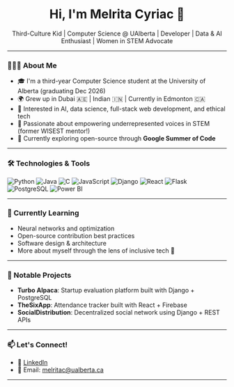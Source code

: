
<h1 align="center">Hi, I'm Melrita Cyriac 👋</h1>
<p align="center">Third-Culture Kid | Computer Science @ UAlberta | Developer | Data & AI Enthusiast | Women in STEM Advocate</p>

---

### 👩🏽‍💻 About Me

- 🎓 I'm a third-year Computer Science student at the University of Alberta (graduating Dec 2026)
- 🌍 Grew up in Dubai 🇦🇪 | Indian 🇮🇳 | Currently in Edmonton 🇨🇦
- 🧠 Interested in AI, data science, full-stack web development, and ethical tech
- 🤝 Passionate about empowering underrepresented voices in STEM (former WISEST mentor!)
- 🌟 Currently exploring open-source through **Google Summer of Code**

---

### 🛠️ Technologies & Tools

![Python](https://img.shields.io/badge/-Python-3776AB?style=flat&logo=python&logoColor=white)
![Java](https://img.shields.io/badge/-Java-007396?style=flat&logo=java&logoColor=white)
![C](https://img.shields.io/badge/-C-00599C?style=flat&logo=c&logoColor=white)
![JavaScript](https://img.shields.io/badge/-JavaScript-F7DF1E?style=flat&logo=javascript&logoColor=black)
![Django](https://img.shields.io/badge/-Django-092E20?style=flat&logo=django&logoColor=white)
![React](https://img.shields.io/badge/-React-61DAFB?style=flat&logo=react&logoColor=black)
![Flask](https://img.shields.io/badge/-Flask-000000?style=flat&logo=flask&logoColor=white)
![PostgreSQL](https://img.shields.io/badge/-PostgreSQL-336791?style=flat&logo=postgresql&logoColor=white)
![Power BI](https://img.shields.io/badge/-PowerBI-F2C811?style=flat&logo=powerbi&logoColor=black)

---

### 🌱 Currently Learning

- Neural networks and optimization
- Open-source contribution best practices
- Software design & architecture
- More about myself through the lens of inclusive tech 🌈

---

### 🧠 Notable Projects

- **Turbo Alpaca**: Startup evaluation platform built with Django + PostgreSQL  
- **TheSixApp**: Attendance tracker built with React + Firebase  
- **SocialDistribution**: Decentralized social network using Django + REST APIs

---

### 📫 Let's Connect!

- 💼 [LinkedIn](https://www.linkedin.com/in/melrita-cyriac/)
- 📧 Email: melritac@ualberta.ca



---


